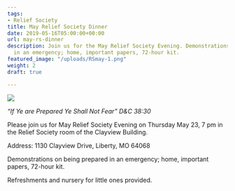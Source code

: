 ```yaml
---
tags:
- Relief Society
title: May Relief Society Dinner
date: 2019-05-16T05:00:00+00:00
url: may-rs-dinner
description: Join us for the May Relief Society Evening. Demonstrations on being prepared
  in an emergency; home, important papers, 72-hour kit.
featured_image: "/uploads/RSmay-1.png"
weight: 2
draft: true

---
```

![](/uploads/RSmay-1.png)

_“If Ye are Prepared Ye Shall Not Fear” D&C 38:30_

Please join us for May Relief Society Evening on Thursday May 23, 7 pm in the Relief Society room of the Clayview Building.

Address: 1130 Clayview Drive, Liberty, MO 64068

Demonstrations on being prepared in an emergency; home, important papers, 72-hour kit. 

Refreshments and nursery for little ones provided.